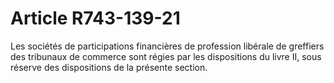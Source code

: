 # Article R743-139-21

Les sociétés de participations financières de profession libérale de greffiers des tribunaux de commerce sont régies par les dispositions du livre II, sous réserve des dispositions de la présente section.

